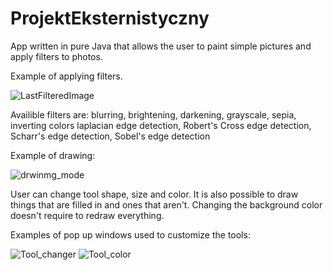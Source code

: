 # ProjektEksternistyczny

App written in pure Java that allows the user to paint simple pictures and apply filters to photos.

Example of applying filters.

![LastFilteredImage](https://user-images.githubusercontent.com/95589776/226977292-6275f580-3461-40a5-8c31-af455127af8e.jpeg)


Availible filters are: blurring, brightening, darkening, grayscale, sepia, inverting colors
                       laplacian edge detection, Robert's Cross edge detection,
                       Scharr's edge detection, Sobel's edge detection 

Example of drawing:

![drwinmg_mode](https://user-images.githubusercontent.com/95589776/226975634-7c9ec210-0c58-4906-a64c-498d69a5c169.png)

User can change tool shape, size and color. It is also possible to draw things that are filled in and ones that aren't.
Changing the background  color doesn't require to redraw everything.

Examples of pop up windows used to customize the tools:

![Tool_changer](https://user-images.githubusercontent.com/95589776/226976013-32ba2007-f110-4498-9253-5755f234e926.png)
![Tool_color](https://user-images.githubusercontent.com/95589776/226976274-139392f0-e426-40e7-8518-11bdfb31a8fe.png)
